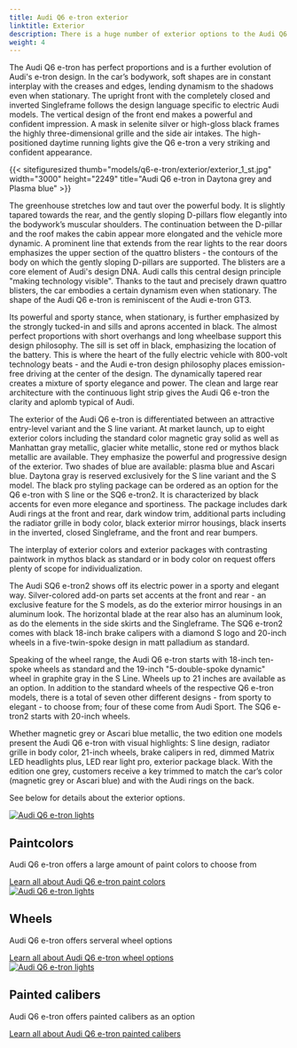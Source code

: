 ```yaml
---
title: Audi Q6 e-tron exterior
linktitle: Exterior
description: There is a huge number of exterior options to the Audi Q6 e-tron. Paint colors, body shapes, wheels, paint styles, different optics, color in grille,  mirror types, and many more options making it possible to order the car after your preferences. 
weight: 4
---
```

<!-- markdownlint-disable MD033 -->
<!-- markdownlint-disable MD010 -->

The Audi Q6 e-tron has perfect proportions and is a further evolution of Audi's e-tron design. In the car’s bodywork, soft shapes are in constant interplay with the creases and edges, lending dynamism to the shadows even when stationary. The upright front with the completely closed and inverted Singleframe follows the design language specific to electric Audi models. The vertical design of the front end makes a powerful and confident impression. A mask in selenite silver or high-gloss black frames the highly three-dimensional grille and the side air intakes. The high-positioned daytime running lights give the Q6 e-tron a very striking and confident appearance.

{{< sitefiguresized thumb="models/q6-e-tron/exterior/exterior_1_st.jpg" width="3000" height="2249" title="Audi Q6 e-tron in Daytona grey and Plasma blue" >}}

The greenhouse stretches low and taut over the powerful body. It is slightly tapared towards the rear, and the gently sloping D-pillars flow elegantly into the bodywork’s muscular shoulders. The continuation between the D-pillar and the roof makes the cabin appear more elongated and the vehicle more dynamic. A prominent line that extends from the rear lights to the rear doors emphasizes the upper section of the quattro blisters - the contours of the body on which the gently sloping D-pillars are supported. The blisters are a core element of Audi's design DNA. Audi calls this central design principle "making technology visible". Thanks to the taut and precisely drawn quattro blisters, the car embodies a certain dynamism even when stationary. The shape of the Audi Q6 e-tron is reminiscent of the Audi e-tron GT3.

Its powerful and sporty stance, when stationary, is further emphasized by the strongly tucked-in and sills and aprons accented in black. The almost perfect proportions with short overhangs and long wheelbase support this design philosophy. The sill is set off in black, emphasizing the location of the battery. This is where the heart of the fully electric vehicle with 800-volt technology beats - and the Audi e-tron design philosophy places emission-free driving at the center of the design. The dynamically tapered rear creates a mixture of sporty elegance and power. The clean and large rear architecture with the continuous light strip gives the Audi Q6 e-tron the clarity and aplomb typical of Audi.

The exterior of the Audi Q6 e-tron is differentiated between an attractive entry-level variant and the S line variant. At market launch, up to eight exterior colors including the standard color magnetic gray solid as well as Manhattan gray metallic, glacier white metallic, stone red or mythos black metallic are available. They emphasize the powerful and progressive design of the exterior. Two shades of blue are available: plasma blue and Ascari blue. Daytona gray is reserved exclusively for the S line variant and the S model. The black pro styling package can be ordered as an option for the Q6 e-tron with S line or the SQ6 e-tron2. It is characterized by black accents for even more elegance and sportiness. The package includes dark Audi rings at the front and rear, dark window trim, additional parts including the radiator grille in body color, black exterior mirror housings, black inserts in the inverted, closed Singleframe, and the front and rear bumpers.

The interplay of exterior colors and exterior packages with contrasting paintwork in mythos black as standard or in body color on request offers plenty of scope for individualization.

The Audi SQ6 e-tron2 shows off its electric power in a sporty and elegant way. Silver-colored add-on parts set accents at the front and rear - an exclusive feature for the S models, as do the exterior mirror housings in an aluminum look. The horizontal blade at the rear also has an aluminum look, as do the elements in the side skirts and the Singleframe. The SQ6 e-tron2 comes with black 18-inch brake calipers with a diamond S logo and 20-inch wheels in a five-twin-spoke design in matt palladium as standard.

Speaking of the wheel range, the Audi Q6 e-tron starts with 18-inch ten-spoke wheels as standard and the 19-inch "5-double-spoke dynamic" wheel in graphite gray in the S Line. Wheels up to 21 inches are available as an option. In addition to the standard wheels of the respective Q6 e-tron models, there is a total of seven other different designs - from sporty to elegant - to choose from; four of these come from Audi Sport. The SQ6 e-tron2 starts with 20-inch wheels.

Whether magnetic grey or Ascari blue metallic, the two edition one models present the Audi Q6 e-tron with visual highlights: S line design, radiator grille in body color, 21-inch wheels, brake calipers in red, dimmed Matrix LED headlights plus, LED rear light pro, exterior package black. With the edition one grey, customers receive a key trimmed to match the car’s color (magnetic grey or Ascari blue) and with the Audi rings on the back.

See below for details about the exterior options.

<div class="container p-3 mb-4 bg-body-tertiary rounded border">
	<a href="paint/"><img src="https://media.electrichasgoneaudi.net/multimedia/models/q6-e-tron/exterior/paint/plasmablue_1_st.jpg" class="img-fluid mb-2" class="img-fluid" alt="Audi Q6 e-tron lights" ></a>
	<h2>Paintcolors</h2>
	<p>
		Audi Q6 e-tron offers a large amount of paint colors to choose from
	</p>
	<a href="paint/" class="btn btn-outline-primary" role="button">Learn all about Audi Q6 e-tron paint colors</a>
</div>

<div class="container p-3 mb-4 bg-body-tertiary rounded border">
	<a href="wheels/"><img src="https://media.electrichasgoneaudi.net/multimedia/models/q6-e-tron/exterior/wheels/wheeltype_1_st.jpg" class="img-fluid mb-2" class="img-fluid" alt="Audi Q6 e-tron lights" ></a>
	<h2>Wheels</h2>
	<p>
		Audi Q6 e-tron offers serveral wheel options
	</p>
	<a href="wheels/" class="btn btn-outline-primary" role="button">Learn all about Audi Q6 e-tron wheel options</a>
</div>

<div class="container p-3 mb-4 bg-body-tertiary rounded border">
	<a href="paintedcalibers/"><img src="https://media.electrichasgoneaudi.net/multimedia/models/q6-e-tron/exterior/paintedcalibers/calibers_1_st.jpg" class="img-fluid mb-2" class="img-fluid" alt="Audi Q6 e-tron lights" ></a>
	<h2>Painted calibers</h2>
	<p>
		Audi Q6 e-tron offers painted calibers as an option
	</p>
	<a href="paintedcalibers/" class="btn btn-outline-primary" role="button">Learn all about Audi Q6 e-tron painted calibers</a>
</div>